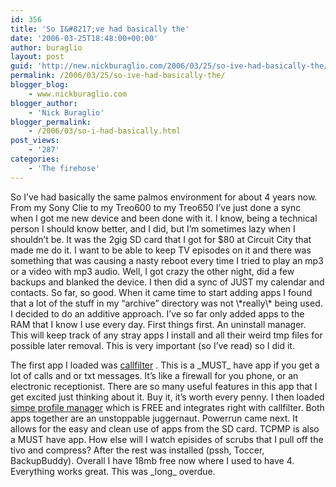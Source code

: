 ```yaml
---
id: 356
title: 'So I&#8217;ve had basically the'
date: '2006-03-25T18:48:00+00:00'
author: buraglio
layout: post
guid: 'http://new.nickburaglio.com/2006/03/25/so-ive-had-basically-the/'
permalink: /2006/03/25/so-ive-had-basically-the/
blogger_blog:
    - www.nickburaglio.com
blogger_author:
    - 'Nick Buraglio'
blogger_permalink:
    - /2006/03/so-i-had-basically.html
post_views:
    - '287'
categories:
    - 'The firehose'
---
```


<div></div>So I’ve had basically the same palmos environment for about 4 years now. From my Sony Clie to my Treo600 to my Treo650 I’ve just done a sync when I got me new device and been done with it. I know, being a technical person I should know better, and I did, but I’m sometimes lazy when I shouldn’t be. It was the 2gig SD card that I got for $80 at Circuit City that made me do it. I want to be able to keep TV episodes on it and there was something that was causing a nasty reboot every time I tried to play an mp3 or a video with mp3 audio. Well, I got crazy the other night, did a few backups and blanked the device. I then did a sync of JUST my calendar and contacts. So far, so good. When it came time to start adding apps I found that a lot of the stuff in my “archive” directory was not \*really\* being used. I decided to do an additive approach. I’ve so far only added apps to the RAM that I know I use every day. First things first. An uninstall manager. This will keep track of any stray apps I install and all their weird tmp files for possible later removal. This is very important (so I’ve read) so I did it.

The first app I loaded was [callfilter](http://www.velocityware.com/callfilter/cfinfo.htm) . This is a \_MUST\_ have app if you get a lot of calls and or txt messages. It’s like a firewall for you phone, or an electronic receptionist. There are so many useful features in this app that I get excited just thinking about it. Buy it, it’s worth every penny. I then loaded [simpe profile manager](http://www.palmgear.com/index.cfm?fuseaction=software.showsoftware&prodid=55044) which is FREE and integrates right with callfilter. Both apps together are an unstoppable juggernaut. Powerrun came next. It allows for the easy and clean use of apps from the SD card. TCPMP is also a MUST have app. How else will I watch episides of scrubs that I pull off the tivo and compress? After the rest was installed (pssh, Toccer, BackupBuddy). Overall I have 18mb free now where I used to have 4. Everything works great. This was \_long\_ overdue.

<div></div>